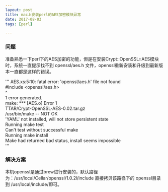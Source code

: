 ```yaml
---
layout: post  
title: mac上安装perl的AES加密模块异常  
date: 2017-08-03 
tags: [perl]  

--- 
```


### 问题

准备熟悉一下perl下的AES加密的功能，但是在安装Crypt::OpenSSL::AES模块时，系统一直提示找不到 openssl/aes.h 文件，openssl重新安装和升级到最新版本一直都是这样的错误。

'''
AES.xs:5:10: fatal error: 'openssl/aes.h' file not found  
 #include <openssl/aes.h>  
         ^  
1 error generated.  
make: *** [AES.o] Error 1  
  TTAR/Crypt-OpenSSL-AES-0.02.tar.gz  
    /usr/bin/make -- NOT OK  
'YAML' not installed, will not store persistent state  
Running make test  
  Can't test without successful make  
Running make install  
  Make had returned bad status, install seems impossible  
'''

### 解决方案

本机openssl是通过brew进行安装的，默认路径为：/usr/local/Cellar/openssl/1.0.2l/include
直接拷贝该路径下的 openssl目录到 /usr/local/include/即可。